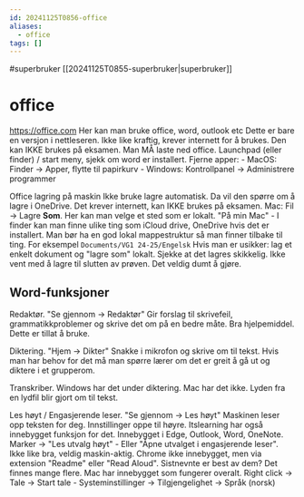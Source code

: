 ```yaml
---
id: 20241125T0856-office
aliases:
  - office
tags: []
---
```


#superbruker [[20241125T0855-superbruker|superbruker]]

# office

https://office.com
Her kan man bruke office, word, outlook etc
Dette er bare en versjon i nettleseren. Ikke like kraftig, krever internett for å brukes.
Den kan IKKE brukes på eksamen. Man MÅ laste ned office.
Launchpad (eller finder) / start meny, sjekk om word er installert.
Fjerne apper:
\- MacOS: Finder -> Apper, flytte til papirkurv
\- Windows: Kontrollpanel -> Administrere programmer

Office lagring på maskin
Ikke bruke lagre automatisk. Da vil den spørre om å lagre i OneDrive. Det krever internett, kan IKKE brukes på eksamen.
Mac: Fil -> Lagre **Som**. Her kan man velge et sted som er lokalt. "På min Mac"
\- I finder kan man finne ulike ting som iCloud drive, OneDrive hvis det er installert.
Man bør ha en god lokal mappestruktur så man finner tilbake til ting. For eksempel `Documents/VG1 24-25/Engelsk`
Hvis man er usikker: lag et enkelt dokument og "lagre som" lokalt. Sjekke at det lagres skikkelig.
Ikke vent med å lagre til slutten av prøven. Det veldig dumt å gjøre.

## Word-funksjoner

Redaktør. "Se gjennom -> Redaktør"
Gir forslag til skrivefeil, grammatikkproblemer og skrive det om på en bedre måte. Bra hjelpemiddel. Dette er tillat å bruke.

Diktering. "Hjem -> Dikter"
Snakke i mikrofon og skrive om til tekst.
Hvis man har behov for det må man spørre lærer om det er greit å gå ut og diktere i et grupperom.

Transkriber. Windows har det under diktering. Mac har det ikke.
Lyden fra en lydfil blir gjort om til tekst.

Les høyt / Engasjerende leser. "Se gjennom -> Les høyt"
Maskinen leser opp teksten for deg. Innstillinger oppe til høyre.
Itslearning har også innebygget funksjon for det.
Innebygget i Edge, Outlook, Word, OneNote. Marker -> "Les utvalg høyt"
\- Eller "Åpne utvalget i engasjerende leser". Ikke like bra, veldig maskin-aktig.
Chrome ikke innebygget, men via extension "Readme" eller "Read Aloud". Sistnevnte er best av dem? Det finnes mange flere.
Mac har innebygget som fungerer overalt. Right click -> Tale -> Start tale
\- Systeminstillinger -> Tilgjengelighet -> Språk (norsk)
